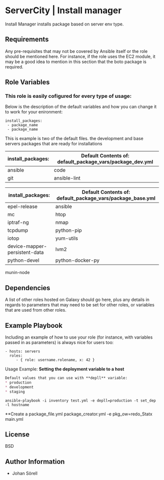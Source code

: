 ServerCity | Install manager
=========

Install Manager installs package based on server env type.

Requirements
------------

Any pre-requisites that may not be covered by Ansible itself or the role should be mentioned here. For instance, if the role uses the EC2 module, it may be a good idea to mention in this section that the boto package is required.

Role Variables
--------------

### This role is easily cofigured for every type of usage:
Below is the description of the default variables and how you can change it to work for your enironment:<br>

```
install_packages:
 - package_name
 - package_name
```
This is example is two of the default files. the development and base servers packages that are ready for installations<br>

install_packages: | Default Contents of: default_package_vars/package_dev.yml
----------------- | -------------
ansible         | code 
 git              | ansible-lint

install_packages: | Default Contents of: default_package_vars/package_base.yml
----------------- | -------------
epel-release  | ansible
mc | htop
iptraf-ng | nmap
tcpdump | python-pip
iotop | yum-utils
device-mapper-persistent-data | lvm2
python-devel | python-docker-py
munin-node




Dependencies
------------

A list of other roles hosted on Galaxy should go here, plus any details in regards to parameters that may need to be set for other roles, or variables that are used from other roles.

Example Playbook
----------------

Including an example of how to use your role (for instance, with variables passed in as parameters) is always nice for users too:

    - hosts: servers
      roles:
         - { role: username.rolename, x: 42 }

Usage Example:
**Setting the deployment variable to a host**
```markdown
Default values that you can use with **depll** variable:
* production
* development
* staging
```

    ansible-playbook -i inventory test.yml -e depll=production -t set_dep -l hostname

**Create a package_file.yml
package_creator.yml -e pkg_ow=redo_Statx
main.yml


License
-------

BSD

Author Information
------------------

- Johan Sörell 
